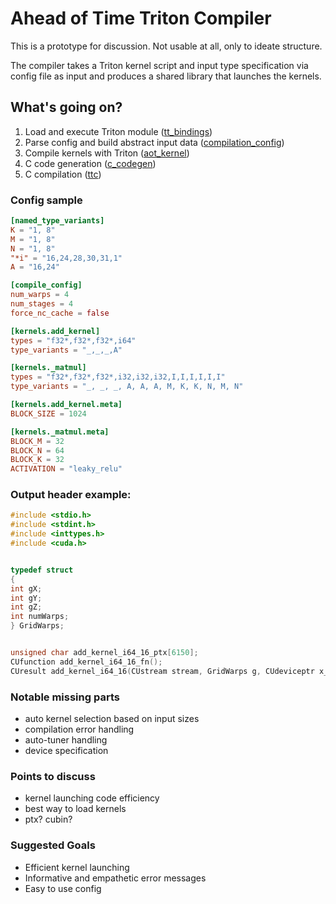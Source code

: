 # Ahead of Time Triton Compiler
This is a prototype for discussion. Not usable at all, only to ideate structure.

The compiler takes a Triton kernel script and input type specification via config file as input and produces a shared library
that launches the kernels.

## What's going on?

1. Load and execute Triton module ([tt_bindings](tt_bindings.py))
2. Parse config and build abstract input data ([compilation_config](compilation_config.py))
3. Compile kernels with Triton ([aot_kernel](aot_kernel.py))
4. C code generation ([c_codegen](c_codegen.py))
5. C compilation ([ttc](ttc.py))

### Config sample
```toml
[named_type_variants]
K = "1, 8"
M = "1, 8"
N = "1, 8"
"*i" = "16,24,28,30,31,1"
A = "16,24"

[compile_config]
num_warps = 4
num_stages = 4
force_nc_cache = false

[kernels.add_kernel]
types = "f32*,f32*,f32*,i64"
type_variants = "_,_,_,A"

[kernels._matmul]
types = "f32*,f32*,f32*,i32,i32,i32,I,I,I,I,I,I"
type_variants = "_, _, _, A, A, A, M, K, K, N, M, N"

[kernels.add_kernel.meta]
BLOCK_SIZE = 1024

[kernels._matmul.meta]
BLOCK_M = 32
BLOCK_N = 64
BLOCK_K = 32
ACTIVATION = "leaky_relu"

```
### Output header example:
```c
#include <stdio.h>
#include <stdint.h>
#include <inttypes.h>
#include <cuda.h>


typedef struct
{
int gX;
int gY;
int gZ;
int numWarps;
} GridWarps;


unsigned char add_kernel_i64_16_ptx[6150];
CUfunction add_kernel_i64_16_fn();
CUresult add_kernel_i64_16(CUstream stream, GridWarps g, CUdeviceptr x_ptr, CUdeviceptr y_ptr, CUdeviceptr output_ptr, int64_t n_elements);

```

### Notable missing parts
- auto kernel selection based on input sizes
- compilation error handling
- auto-tuner handling
- device specification

### Points to discuss
- kernel launching code efficiency 
- best way to load kernels
- ptx? cubin?

### Suggested Goals
- Efficient kernel launching
- Informative and empathetic error messages
- Easy to use config
